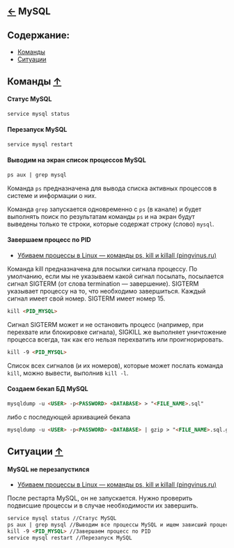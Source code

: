 [&larr;](readme.md "SSH") MySQL
-------------------------------

## <a name="content"></a> Содержание:
- [Команды](#commands)
- [Ситуации](#situations)

## <a name="commands"></a> Команды [&uarr;](#content)

#### Статус MySQL
```markdown
service mysql status
```

#### Перезапуск MySQL
```markdown
service mysql restart
```

#### Выводим на экран список процессов MySQL
```markdown
ps aux | grep mysql
```

Команда `ps` предназначена для вывода списка активных процессов в системе и информации о них. 

Команда `grep` запускается одновременно с `ps` (в канале) и будет выполнять поиск по результатам команды `ps` и на экран будут выведены только те строки, которые содержат строку (слово) `mysql`.

#### Завершаем процесс по PID
- [Убиваем процессы в Linux — команды ps, kill и killall (pingvinus.ru)](https://pingvinus.ru/note/ps-kill-killall)

Команда kill предназначена для посылки сигнала процессу. По умолчанию, если мы не указываем какой сигнал посылать, посылается сигнал SIGTERM (от слова termination — завершение). SIGTERM указывает процессу на то, что необходимо завершиться. Каждый сигнал имеет свой номер. SIGTERM имеет номер 15.

```markdown
kill <PID_MYSQL>
```

Сигнал SIGTERM может и не остановить процесс (например, при перехвате или блокировке сигнала), SIGKILL же выполняет уничтожение процесса всегда, так как его нельзя перехватить или проигнорировать.

```markdown
kill -9 <PID_MYSQL>
```

Список всех сигналов (и их номеров), которые может послать команда `kill`, можно вывести, выполнив `kill -l`.

#### Создаем бекап БД MySQL
```markdown
mysqldump -u <USER> -p<PASSWORD> <DATABASE> > "<FILE_NAME>.sql"
```
либо с последующей архивацией бекапа
```markdown
mysqldump -u <USER> -p<PASSWORD> <DATABASE> | gzip > "<FILE_NAME>.sql.gz"
```

## <a name="situations"></a> Ситуации [&uarr;](#content)

#### MySQL не перезапустился
- [Убиваем процессы в Linux — команды ps, kill и killall (pingvinus.ru)](https://pingvinus.ru/note/ps-kill-killall)

После рестарта MySQL, он не запускается. Нужно проверить подвисшие процессы и в случае необходимости их завершить.

```markdown
service mysql status //Статус MySQL
ps aux | grep mysql //Выводим все процессы MySQL и ищем зависший процесс по PID
kill -9 <PID_MYSQL> //Завершаем процесс по PID
service mysql restart //Перезапуск MySQL
```